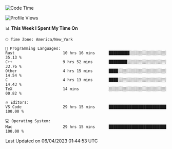 <!--START_SECTION:waka-->
![Code Time](http://img.shields.io/badge/Code%20Time-300%20hrs%2025%20mins-blue)

![Profile Views](http://img.shields.io/badge/Profile%20Views-0-blue)

📊 **This Week I Spent My Time On** 

```text
🕑︎ Time Zone: America/New_York

💬 Programming Languages: 
Rust                     10 hrs 16 mins      █████████░░░░░░░░░░░░░░░░   35.13 % 
C++                      9 hrs 52 mins       ████████░░░░░░░░░░░░░░░░░   33.76 % 
Other                    4 hrs 15 mins       ████░░░░░░░░░░░░░░░░░░░░░   14.54 % 
C                        4 hrs 13 mins       ████░░░░░░░░░░░░░░░░░░░░░   14.43 % 
TeX                      14 mins             ░░░░░░░░░░░░░░░░░░░░░░░░░   00.82 % 

🔥 Editors: 
VS Code                  29 hrs 15 mins      █████████████████████████   100.00 % 

💻 Operating System: 
Mac                      29 hrs 15 mins      █████████████████████████   100.00 % 
```


 Last Updated on 06/04/2023 01:44:53 UTC
<!--END_SECTION:waka-->
